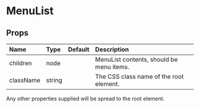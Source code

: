 MenuList
========



Props
-----

| Name | Type | Default | Description |
|:-----|:-----|:--------|:------------|
| children | node |  | MenuList contents, should be menu items. |
| className | string |  | The CSS class name of the root element. |

Any other properties supplied will be spread to the root element.
